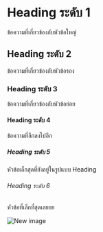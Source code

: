 # Heading ระดับ 1

ข้อความที่เกี่ยวข้องกับหัวข้อใหญ่

## Heading ระดับ 2

ข้อความที่เกี่ยวข้องกับหัวข้อรอง

### Heading ระดับ 3

ข้อความที่เกี่ยวข้องกับหัวข้อย่อย

#### Heading ระดับ 4

ข้อความที่ลึกลงไปอีก

##### Heading ระดับ 5

หัวข้อเล็กสุดที่ยังอยู่ในรูปแบบ Heading

###### Heading ระดับ 6

หัวข้อที่เล็กที่สุดเลยยย

![New image](https://www.petlandflorida.com/wp-content/uploads/2023/12/shutterstock_2082420094.jpg)

